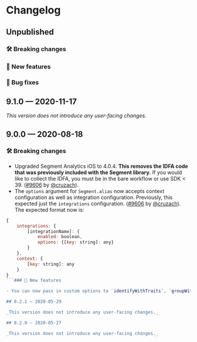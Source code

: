 # Changelog

## Unpublished

### 🛠 Breaking changes

### 🎉 New features

### 🐛 Bug fixes

## 9.1.0 — 2020-11-17

_This version does not introduce any user-facing changes._

## 9.0.0 — 2020-08-18

### 🛠 Breaking changes

- Upgraded Segment Analytics iOS to 4.0.4. **This removes the IDFA code that was previously included with the Segment library.** If you would like to collect the IDFA, you must be in the bare workflow or use SDK < 39. ([#9606](https://github.com/expo/expo/pull/9606) by [@cruzach](https://github.com/cruzach/)).
- The `options` argument for `Segment.alias` now accepts context configuration as well as integration configuration. Previously, this expected just the `integrations` configuration. ([#9606](https://github.com/expo/expo/pull/9606) by [@cruzach](https://github.com/cruzach/)). The expected format now is:

```js
{
    integrations: {
        [integrationName]: {
            enabled: boolean,
            options: {[key: string]: any}
        }
    },
    context: {
        [key: string]: any
    }
}
```### 🎉 New features

- You can now pass in custom options to `identifyWithTraits`, `groupWithTraits`, `alias`, `trackWithProperties`, and `screenWithProperties`. This allows you to set [these common fields](https://segment.com/docs/connections/spec/common/). ([#9606](https://github.com/expo/expo/pull/9606) by [@cruzach](https://github.com/cruzach/)).

## 8.2.1 — 2020-05-29

_This version does not introduce any user-facing changes._

## 8.2.0 — 2020-05-27

_This version does not introduce any user-facing changes._
```
